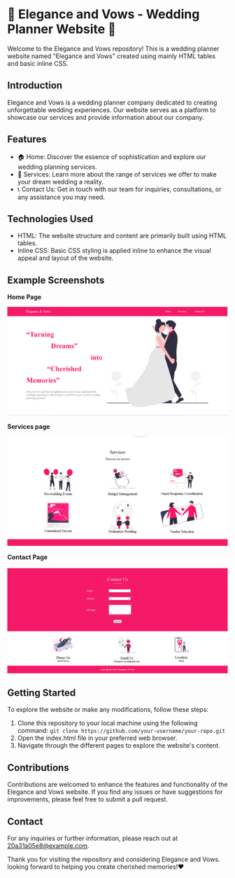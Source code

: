 # 🌸 Elegance and Vows - Wedding Planner Website 🌸

Welcome to the Elegance and Vows repository! This is a wedding planner website named "Elegance and Vows" created using mainly HTML tables and basic inline CSS.

## Introduction

Elegance and Vows is a wedding planner company dedicated to creating unforgettable wedding experiences. Our website serves as a platform to showcase our services and provide information about our company.

## Features

- 🏠 Home: Discover the essence of sophistication and explore our wedding planning services.
- 💍 Services: Learn more about the range of services we offer to make your dream wedding a reality.
- 📞 Contact Us: Get in touch with our team for inquiries, consultations, or any assistance you may need.

## Technologies Used

- HTML: The website structure and content are primarily built using HTML tables.
- Inline CSS: Basic CSS styling is applied inline to enhance the visual appeal and layout of the website.

## Example Screenshots

**Home Page**

![Screenshot 1](/screenshots/home.png)

**Services page**

![Screenshot 1](/screenshots/services.png)

**Contact Page**

![Screenshot 1](/screenshots/contact.png)

## Getting Started

To explore the website or make any modifications, follow these steps:

1. Clone this repository to your local machine using the following command: `git clone https://github.com/your-username/your-repo.git`
2. Open the index.html file in your preferred web browser.
3. Navigate through the different pages to explore the website's content.

## Contributions

Contributions are welcomed to enhance the features and functionality of the Elegance and Vows website. If you find any issues or have suggestions for improvements, please feel free to submit a pull request.

## Contact

For any inquiries or further information, please reach out at [20a31a05e8@example.com](mailto:20a31a05e8@example.com).

Thank you for visiting the repository and considering Elegance and Vows. looking forward to helping you create cherished memories!❤️



